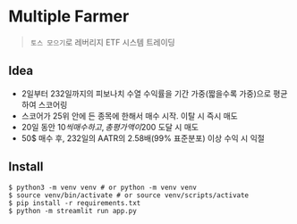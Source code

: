 # Multiple Farmer
> `토스 모으기`로 레버리지 ETF 시스템 트레이딩

## Idea
* 2일부터 232일까지의 피보나치 수열 수익률을 기간 가중(짧을수록 가중)으로 평균하여 스코어링
* 스코어가 25위 안에 든 종목에 한해서 매수 시작. 이탈 시 즉시 매도
* 20일 동안 10$씩 매수하고, 총 평가액이 200$ 도달 시 매도
* 50$ 매수 후, 232일의 AATR의 2.58배(99% 표준분포) 이상 수익 시 익절

## Install
```shell
$ python3 -m venv venv # or python -m venv venv
$ source venv/bin/activate # or source venv/scripts/activate
$ pip install -r requirements.txt
$ python -m streamlit run app.py
```